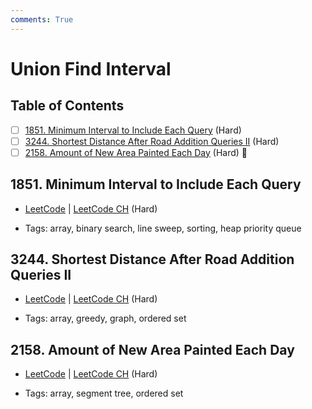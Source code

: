 ```yaml
---
comments: True
---
```


# Union Find Interval

## Table of Contents

- [ ] [1851. Minimum Interval to Include Each Query](https://leetcode.cn/problems/minimum-interval-to-include-each-query/) (Hard)
- [ ] [3244. Shortest Distance After Road Addition Queries II](https://leetcode.cn/problems/shortest-distance-after-road-addition-queries-ii/) (Hard)
- [ ] [2158. Amount of New Area Painted Each Day](https://leetcode.cn/problems/amount-of-new-area-painted-each-day/) (Hard) 👑

## 1851. Minimum Interval to Include Each Query

-   [LeetCode](https://leetcode.com/problems/minimum-interval-to-include-each-query/) | [LeetCode CH](https://leetcode.cn/problems/minimum-interval-to-include-each-query/) (Hard)

-   Tags: array, binary search, line sweep, sorting, heap priority queue
## 3244. Shortest Distance After Road Addition Queries II

-   [LeetCode](https://leetcode.com/problems/shortest-distance-after-road-addition-queries-ii/) | [LeetCode CH](https://leetcode.cn/problems/shortest-distance-after-road-addition-queries-ii/) (Hard)

-   Tags: array, greedy, graph, ordered set
## 2158. Amount of New Area Painted Each Day

-   [LeetCode](https://leetcode.com/problems/amount-of-new-area-painted-each-day/) | [LeetCode CH](https://leetcode.cn/problems/amount-of-new-area-painted-each-day/) (Hard)

-   Tags: array, segment tree, ordered set
